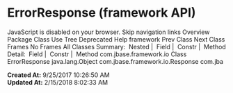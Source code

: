 # ErrorResponse (framework   API)

JavaScript is disabled on your browser. Skip navigation links Overview Package Class Use Tree Deprecated Help framework Prev Class Next Class Frames No Frames All Classes Summary:  Nested |  Field |  Constr |  Method Detail:  Field |  Constr |  Method com.jbase.framework.io Class ErrorResponse java.lang.Object com.jbase.framework.io.Response com.jba  

**Created At:** 9/25/2017 10:26:50 AM  
**Updated At:** 2/15/2018 8:02:33 AM  

